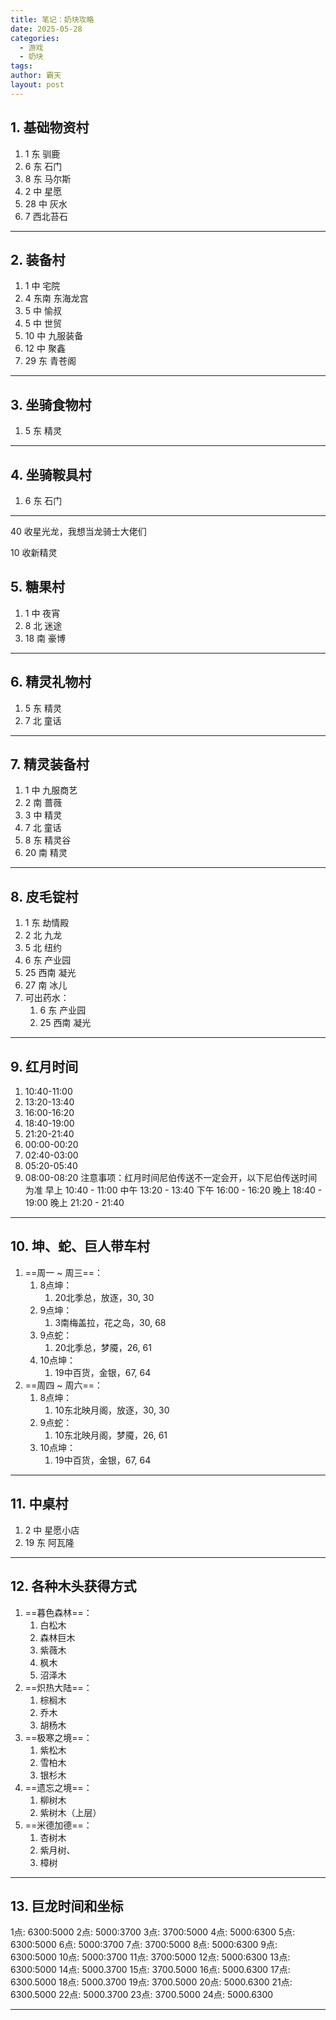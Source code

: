 ```yaml
---
title: 笔记：奶块攻略
date: 2025-05-28
categories:
  - 游戏
  - 奶块
tags: 
author: 霸天
layout: post
---
```

## 1. 基础物资村

1. 1 东 驯鹿
2. 6 东 石门
3. 8 东 马尔斯
4. 2 中 星愿
5. 28 中 灰水
6. 7 西北苔石

---


## 2. 装备村

1. 1 中 宅院
2. 4 东南 东海龙宫
3. 5 中 愉叔
4. 5 中 世贸
5. 10 中 九服装备
6. 12 中 聚鑫
7. 29 东 青苍阁

---


## 3. 坐骑食物村

1. 5 东 精灵

---


## 4. 坐骑鞍具村

1. 6 东 石门

---

40 收星光龙，我想当龙骑士大佬们

10 收新精灵
## 5. 糖果村

1. 1 中 夜宵
2. 8 北 迷途
3. 18 南 豪博

---


## 6. 精灵礼物村

1. 5 东 精灵
2. 7 北 童话

---


## 7. 精灵装备村

1. 1 中 九服商艺
2. 2 南 蔷薇
3. 3 中 精灵
4. 7 北 童话
5. 8 东 精灵谷
6. 20 南 精灵

---


## 8. 皮毛锭村

1. 1 东 劫情殿
2. 2 北 九龙
3. 5 北 纽约
4. 6 东 产业园
5. 25 西南 凝光
6. 27 南 冰儿
7. 可出药水：
	1. 6 东 产业园
	2. 25 西南 凝光

---


## 9. 红月时间

1. 10:40-11:00
2. 13:20-13:40
3. 16:00-16:20
4. 18:40-19:00
5. 21:20-21:40
6. 00:00-00:20
7. 02:40-03:00
8. 05:20-05:40
9. 08:00-08:20
注意事项：红月时间尼伯传送不一定会开，以下尼伯传送时间为准
早上 10:40 - 11:00
中午 13:20 - 13:40
下午 16:00 - 16:20
晚上 18:40 - 19:00
晚上 21:20 - 21:40

---


## 10. 坤、蛇、巨人带车村

1. ==周一 ~ 周三==：
	1. 8点坤：
		1. 20北季总，放逐，30, 30
	2. 9点坤：
		1. 3南梅盖拉，花之岛，30, 68
	3. 9点蛇：
		1. 20北季总，梦魇，26, 61
	4. 10点坤：
		1. 19中百货，金银，67, 64
2. ==周四 ~ 周六==：
	1. 8点坤：
		1. 10东北映月阁，放逐，30, 30
	2. 9点蛇：
		1. 10东北映月阁，梦魇，26, 61
	3. 10点坤：
		1. 19中百货，金银，67, 64

---


## 11. 中桌村

1. 2 中 星愿小店
2. 19 东 阿瓦隆

---


## 12. 各种木头获得方式

1. ==暮色森林==：
	1. 白松木
	2. 森林巨木
	3. 紫薇木
	4. 枫木
	5. 沼泽木
2. ==炽热大陆==：
	1. 棕榈木
	2. 乔木
	3. 胡杨木
3. ==极寒之境==：
	1. 紫松木
	2. 雪柏木
	3. 银杉木
4. ==遗忘之境==：
	1. 柳树木
	2. 紫树木（上层）
5. ==米德加德==：
	1. 杏树木
	2. 紫月树、
	3. 樟树

---


## 13. 巨龙时间和坐标

1点: 6300:5000
2点: 5000:3700
3点: 3700:5000
4点: 5000:6300
5点: 6300:5000
6点: 5000:3700
7点: 3700:5000
8点: 5000:6300
9点: 6300:5000
10点: 5000:3700
11点: 3700:5000
12点: 5000:6300
13点: 6300:5000
14点: 5000.3700
15点: 3700.5000
16点: 5000.6300
17点: 6300.5000
18点: 5000.3700
19点: 3700.5000
20点: 5000.6300
21点: 6300.5000
22点: 5000.3700
23点: 3700.5000
24点: 5000.6300

---








